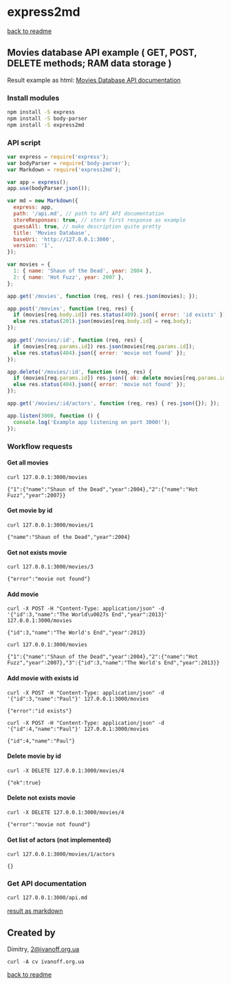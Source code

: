 # express2md

[back to readme](../README.md)

## Movies database API example ( GET, POST, DELETE methods; RAM data storage )

Result example as html: [Movies Database API documentation](express_movies_api_result.md)


### Install modules

```bash
npm install -S express
npm install -S body-parser
npm install -S express2md
```


### API script

```javascript
var express = require('express');
var bodyParser = require('body-parser');
var Markdown = require('express2md');

var app = express();
app.use(bodyParser.json());

var md = new Markdown({
  express: app,
  path: '/api.md', // path to API API documentation
  storeResponses: true, // store first response as example
  guessAll: true, // make description quite pretty
  title: 'Movies Database',
  baseUri: 'http://127.0.0.1:3000',
  version: '1',
});

var movies = {
  1: { name: 'Shaun of the Dead', year: 2004 },
  2: { name: 'Hot Fuzz', year: 2007 },
};

app.get('/movies', function (req, res) { res.json(movies); });

app.post('/movies', function (req, res) {
  if (movies[req.body.id]) res.status(409).json({ error: 'id exists' });
  else res.status(201).json(movies[req.body.id] = req.body);
});

app.get('/movies/:id', function (req, res) {
  if (movies[req.params.id]) res.json(movies[req.params.id]);
  else res.status(404).json({ error: 'movie not found' });
});

app.delete('/movies/:id', function (req, res) {
  if (movies[req.params.id]) res.json({ ok: delete movies[req.params.id] });
  else res.status(404).json({ error: 'movie not found' });
});

app.get('/movies/:id/actors', function (req, res) { res.json({}); });

app.listen(3000, function () {
  console.log('Example app listening on port 3000!');
});
```


### Workflow requests

#### Get all movies

```
curl 127.0.0.1:3000/movies
```
`{"1":{"name":"Shaun of the Dead","year":2004},"2":{"name":"Hot Fuzz","year":2007}}`


#### Get movie by id

```
curl 127.0.0.1:3000/movies/1
```
`{"name":"Shaun of the Dead","year":2004}`


#### Get not exists movie

```
curl 127.0.0.1:3000/movies/3
```
`{"error":"movie not found"}`


#### Add movie

```
curl -X POST -H "Content-Type: application/json" -d '{"id":3,"name":"The World\u0027s End","year":2013}' 127.0.0.1:3000/movies
```
`{"id":3,"name":"The World's End","year":2013}`

```
curl 127.0.0.1:3000/movies
```
`{"1":{"name":"Shaun of the Dead","year":2004},"2":{"name":"Hot Fuzz","year":2007},"3":{"id":3,"name":"The World's End","year":2013}}`


#### Add movie with exists id

```
curl -X POST -H "Content-Type: application/json" -d '{"id":3,"name":"Paul"}' 127.0.0.1:3000/movies
```
`{"error":"id exists"}`

```
curl -X POST -H "Content-Type: application/json" -d '{"id":4,"name":"Paul"}' 127.0.0.1:3000/movies
```
`{"id":4,"name":"Paul"}`


#### Delete movie by id

```
curl -X DELETE 127.0.0.1:3000/movies/4
```
`{"ok":true}`


#### Delete not exists movie

```
curl -X DELETE 127.0.0.1:3000/movies/4
```
`{"error":"movie not found"}`


#### Get list of actors (not implemented)

```
curl 127.0.0.1:3000/movies/1/actors
```
`{}`


### Get API documentation

```bash
curl 127.0.0.1:3000/api.md
```

[result as markdown](express_movies_api_result.md)


## Created by

Dimitry, 2@ivanoff.org.ua

```curl -A cv ivanoff.org.ua```


[back to readme](../README.md)
